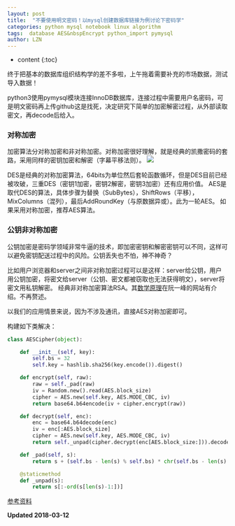 ```yaml
---
layout: post
title:  "不要使用明文密码！以mysql创建数据库链接为例讨论下密码学"
categories: python mysql notebook linux algorithm
tags:  database AES&nbspEncrypt python_import pymysql
author: LZN
---
```


* content
{:toc}

终于把基本的数据库组织结构学的差不多啦，上午拖着需要补充的市场数据，测试导入数据！

python3使用pymysql模块连接InnoDB数据库，连接过程中需要用户名密码，可是明文密码再上传github这是找死，决定研究下简单的加密解密过程，从外部读取密文，再decode后给入。


### 对称加密
加密算法分对称加密和非对称加密。对称加密很好理解，就是经典的凯撒密码的套路，采用同样的密钥加密和解密（字幕平移法则）。
![](https://bignerdcoding.com/uhttps://raw.githubusercontent.com/Novarizark/Novarizark.github.io/masthttps://raw.githubusercontent.com/Novarizark/Novarizark.github.io/master/uploads/2017/08/3799978773.jpeg)

DES是经典的对称加密算法，64bits为单位然后套轮函数循环，但是DES目前已经被攻破，三重DES（密钥1加密，密钥2解密，密钥3加密）还有应用价值。
AES是取代DES的算法，具体步骤为替换（SubBytes），ShiftRows（平移），MixColumns（混列），最后AddRoundKey（与原数据异或）。此为一轮AES。
如果采用对称加密，推荐AES算法。


### 公钥非对称加密
公钥加密是密码学领域非常牛逼的技术，即加密密钥和解密密钥可以不同，这样可以避免密钥配送过程中的风险。公钥丢失也不怕，神不神奇？

比如用户浏览器和server之间非对称加密过程可以是这样：server给公钥，用户用公钥加密，将密文给server（公钥、密文都被窃取也无法获得明文），server将密文用私钥解密。
经典非对称加密算法RSA。其[数学原理](http://www.ruanyifeng.com/blog/2013/06/rsa_algorithm_part_one.html)在阮一峰的网站有介绍。不再赘述。


以我们的应用情景来说，因为不涉及通讯，直接AES对称加密即可。

构建如下类解决：

``` python
class AESCipher(object):

    def __init__(self, key): 
        self.bs = 32
        self.key = hashlib.sha256(key.encode()).digest()

    def encrypt(self, raw):
        raw = self._pad(raw)
        iv = Random.new().read(AES.block_size)
        cipher = AES.new(self.key, AES.MODE_CBC, iv)
        return base64.b64encode(iv + cipher.encrypt(raw))

    def decrypt(self, enc):
        enc = base64.b64decode(enc)
        iv = enc[:AES.block_size]
        cipher = AES.new(self.key, AES.MODE_CBC, iv)
        return self._unpad(cipher.decrypt(enc[AES.block_size:])).decode('utf-8')

    def _pad(self, s):
        return s + (self.bs - len(s) % self.bs) * chr(self.bs - len(s) % self.bs)

    @staticmethod
    def _unpad(s):
        return s[:-ord(s[len(s)-1:])]
```

[参考资料](https://bignerdcoding.com/archives/33.html)

**Updated 2018-03-12**
